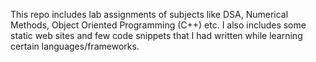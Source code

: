 This repo includes lab assignments of subjects like DSA, Numerical Methods, Object Oriented Programming (C++) etc. I also includes some static web sites and few code snippets that I had written while learning certain languages/frameworks.